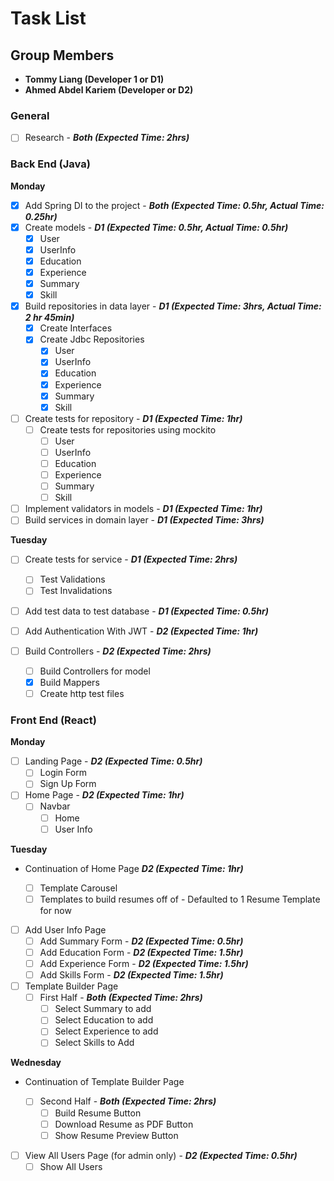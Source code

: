 # Task List

## Group Members

-   **Tommy Liang (Developer 1 or D1)**
-   **Ahmed Abdel Kariem (Developer or D2)**

### General

-   [ ] Research - **_Both (Expected Time: 2hrs)_**

### Back End (Java)

**Monday**

-   [x] Add Spring DI to the project - **_Both (Expected Time: 0.5hr, Actual Time: 0.25hr)_**
-   [x] Create models - **_D1 (Expected Time: 0.5hr, Actual Time: 0.5hr)_**
    -   [x] User
    -   [x] UserInfo
    -   [x] Education
    -   [x] Experience
    -   [x] Summary
    -   [x] Skill
-   [x] Build repositories in data layer - **_D1 (Expected Time: 3hrs, Actual Time: 2 hr 45min)_**
    -   [x] Create Interfaces
    -   [x] Create Jdbc Repositories
        -   [x] User
        -   [x] UserInfo
        -   [x] Education
        -   [x] Experience
        -   [x] Summary
        -   [x] Skill
-   [ ] Create tests for repository - **_D1 (Expected Time: 1hr)_**
    -   [ ] Create tests for repositories using mockito
        -   [ ] User
        -   [ ] UserInfo
        -   [ ] Education
        -   [ ] Experience
        -   [ ] Summary
        -   [ ] Skill
-   [ ] Implement validators in models - **_D1 (Expected Time: 1hr)_**
-   [ ] Build services in domain layer - **_D1 (Expected Time: 3hrs)_**

**Tuesday**

-   [ ] Create tests for service - **_D1 (Expected Time: 2hrs)_**
    -   [ ] Test Validations
    -   [ ] Test Invalidations
-   [ ] Add test data to test database - **_D1 (Expected Time: 0.5hr)_**

-   [ ] Add Authentication With JWT - **_D2 (Expected Time: 1hr)_**
-   [ ] Build Controllers - **_D2 (Expected Time: 2hrs)_**
    -   [ ] Build Controllers for model
    -   [x] Build Mappers
    -   [ ] Create http test files

### Front End (React)

**Monday**

-   [ ] Landing Page - **_D2 (Expected Time: 0.5hr)_**
    -   [ ] Login Form
    -   [ ] Sign Up Form
-   [ ] Home Page - **_D2 (Expected Time: 1hr)_**
    -   [ ] Navbar
        -   [ ] Home
        -   [ ] User Info

**Tuesday**

-   Continuation of Home Page **_D2 (Expected Time: 1hr)_**

    -   [ ] Template Carousel
    -   [ ] Templates to build resumes off of - Defaulted to 1 Resume Template for now

-   [ ] Add User Info Page
    -   [ ] Add Summary Form - **_D2 (Expected Time: 0.5hr)_**
    -   [ ] Add Education Form - **_D2 (Expected Time: 1.5hr)_**
    -   [ ] Add Experience Form - **_D2 (Expected Time: 1.5hr)_**
    -   [ ] Add Skills Form - **_D2 (Expected Time: 1.5hr)_**
-   [ ] Template Builder Page
    -   [ ] First Half - **_Both (Expected Time: 2hrs)_**
        -   [ ] Select Summary to add
        -   [ ] Select Education to add
        -   [ ] Select Experience to add
        -   [ ] Select Skills to Add

**Wednesday**

-   Continuation of Template Builder Page

    -   [ ] Second Half - **_Both (Expected Time: 2hrs)_**
        -   [ ] Build Resume Button
        -   [ ] Download Resume as PDF Button
        -   [ ] Show Resume Preview Button

-   [ ] View All Users Page (for admin only) - **_D2 (Expected Time: 0.5hr)_**
    -   [ ] Show All Users
